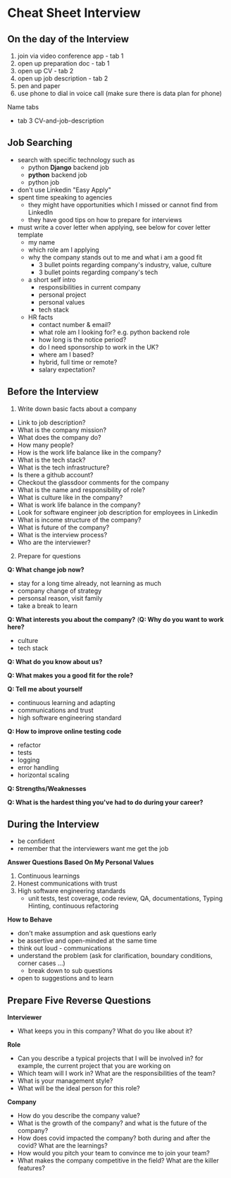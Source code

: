 # Cheat Sheet Interview

## On the day of the Interview

1. join via video conference app      - tab 1
1. open up preparation doc            - tab 1
1. open up CV                         - tab 2
1. open up job description            - tab 2
1. pen and paper
1. use phone to dial in voice call (make sure there is data plan for phone)

Name tabs

- tab 3 CV-and-job-description

## Job Searching

- search with specific technology such as
  - python **Django** backend job
  - **python** backend job
  - python job
- don't use Linkedin "Easy Apply"
- spent time speaking to agencies
  - they might have opportunities which I missed or cannot find from LinkedIn
  - they have good tips on how to prepare for interviews
- must write a cover letter when applying, see below for cover letter template
  - my name
  - which role am I applying
  - why the company stands out to me and what i am a good fit
    - 3 bullet points regarding company's industry, value, culture
    - 3 bullet points regarding company's tech
  - a short self intro
    - responsibilities in current company
    - personal project
    - personal values
    - tech stack
  - HR facts
    - contact number & email?
    - what role am I looking for? e.g. python backend role
    - how long is the notice period?
    - do I need sponsorship to work in the UK?
    - where am I based?
    - hybrid, full time or remote?
    - salary expectation?

## Before the Interview

1. Write down basic facts about a company

- Link to job description?
- What is the company mission?
- What does the company do?
- How many people?
- How is the work life balance like in the company?
- What is the tech stack?
- What is the tech infrastructure?
- Is there a github account?
- Checkout the glassdoor comments for the company
- What is the name and responsibility of role?
- What is culture like in the company?
- What is work life balance in the company?
- Look for software engineer job description for employees in Linkedin
- What is income structure of the company?
- What is future of the company?
- What is the interview process?
- Who are the interviewer?

2. Prepare for questions

**Q: What change job now?**

- stay for a long time already, not learning as much
- company change of strategy
- personsal reason, visit family
- take a break to learn

**Q: What interests you about the company?** (**Q: Why do you want to work here?**

- culture
- tech stack

**Q: What do you know about us?**

**Q: What makes you a good fit for the role?**

**Q: Tell me about yourself**

- continuous learning and adapting
- communications and trust
- high software engineering standard

**Q: How to improve online testing code**

- refactor
- tests
- logging
- error handling
- horizontal scaling

**Q: Strengths/Weaknesses**

**Q: What is the hardest thing you've had to do during your career?**

## During the Interview

- be confident
- remember that the interviewers want me get the job

**Answer Questions Based On My Personal Values**

1. Continuous learnings
1. Honest communications with trust
1. High software engineering standards
   - unit tests, test coverage, code review, QA, documentations, Typing Hinting, continuous refactoring

**How to Behave**

- don't make assumption and ask questions early
- be assertive and open-minded at the same time
- think out loud - communications
- understand the problem (ask for clarification, boundary conditions, corner cases ...)
  - break down to sub questions
- open to suggestions and to learn

## Prepare Five Reverse Questions

**Interviewer**

- What keeps you in this company? What do you like about it?

**Role**

- Can you describe a typical projects that I will be involved in? for example, the current project that you are working on
- Which team will I work in? What are the responsibilities of the team?
- What is your management style?
- What will be the ideal person for this role?

**Company**

- How do you describe the company value?
- What is the growth of the company? and what is the future of the company?
- How does covid impacted the company? both during and after the covid? What are the learnings?
- How would you pitch your team to convince me to join your team?
- What makes the company competitive in the field? What are the killer features?
